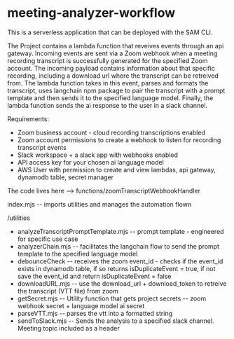 # meeting-analyzer-workflow

This is a serverless application that can be deployed with the SAM CLI.

The Project contains a lambda function that reveives events through an api gateway. Incoming events are sent via a Zoom webhook when a meeting recording transcript is successfully generated for the specified Zoom account. The incoming payload contains information about that specific recording, including a download url where the transcript can be retreived from. The lambda function takes in this event, parses and formats the transcript, uses langchain npm package to pair the transcript with a prompt template and then sends it to the specified language model. Finally, the lambda function sends the ai response to the user in a slack channel. 

Requirements: 
- Zoom business account - cloud recording transcriptions enabled
- Zoom account permissions to create a webhook to listen for recording transcript events
- Slack workspace + a slack app with webhooks enabled
- API access key for your chosen ai language model
- AWS User with permission to create and view lambdas, api gateway, dynamodb table, secret manager


The code lives here --> functions/zoomTranscriptWebhookHandler

index.mjs -- imports utilities and manages the automation flown

/utilities
- analyzeTranscriptPromptTemplate.mjs -- prompt template - engineered for specific use case
- analyzerChain.mjs -- facilitates the langchain flow to send the prompt template to the specified language model
- debounceCheck -- receives the zoom event_id - checks if the event_id exists in dynamodb table, if so returns isDuplicateEvent = true, if not save the event_id and return isDuplicateEvent = false
- downloadURL.mjs -- use the download_url + download_token to retreive the transcript (VTT file) from zoom
- getSecret.mjs -- Utility function that gets project secrets -- zoom webhook secret + language model ai secret 
- parseVTT.mjs -- parses the vtt into a formatted string
- sendToSlack.mjs -- Sends the analysis to a specified slack channel. Meeting topic included as a header
